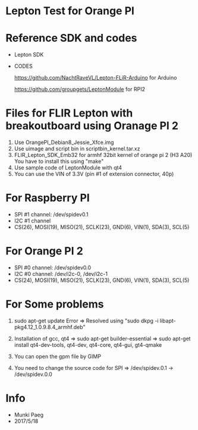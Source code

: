 # Lepton Test for Orange PI


# Reference SDK and codes
- Lepton SDK
- CODES

  https://github.com/NachtRaveVL/Lepton-FLiR-Arduino for Arduino

  https://github.com/groupgets/LeptonModule for RPI2


# Files for FLIR Lepton with breakoutboard using Oranage PI 2
1. Use OrangePI_Debian8_Jessie_Xfce.img
2. Use uimage and script bin in scriptbin_kernel.tar.xz
3. FLIR_Lepton_SDK_Emb32 for armhf 32bit kernel of orange pi 2 (H3 A20)
   You have to install this using "make"
4. Use sample code of LeptonModule with qt4
5. You can use the VIN of 3.3V (pin #1 of extension connector, 40p)

# For Raspberry PI
- SPI #1 channel: /dev/spidev0.1
- I2C #1 channel
- CS(26), MOSI(19), MISO(21), SCLK(23), GND(6), VIN(1), SDA(3), SCL(5)

# For Orange PI 2
- SPI #0 channel: /dev/spidev0.0
- I2C #0 channel: /dev/i2c-0, /dev/i2c-1
- CS(24), MOSI(19), MISO(21), SCLK(23), GND(6), VIN(1), SDA(3), SCL(5)

# For Some problems
1. sudo apt-get update Error
   => Resolved using "sudo dkpg -i libapt-pkg4.12_1.0.9.8.4_armhf.deb"

2. Installation of gcc, qt4 
   => sudo apt-get builder-essential
   => sudo apt-get install qt4-dev-tools, qt4-dev, qt4-core, qt4-gui, gt4-qmake

3. You can open the gpm file by GIMP

4. You need to change the source code for SPI
   => /dev/spidev.0.1 -> /dev/spidev.0.0

# Info
- Munki Paeg
- 2017/5/18
